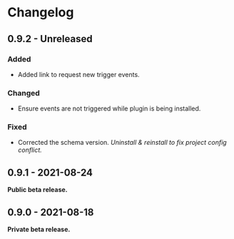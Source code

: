 # Changelog

## 0.9.2 - Unreleased

### Added
- Added link to request new trigger events.

### Changed
- Ensure events are not triggered while plugin is being installed.

### Fixed
- Corrected the schema version. _Uninstall & reinstall to fix project config conflict._

## 0.9.1 - 2021-08-24

**Public beta release.**

## 0.9.0 - 2021-08-18

**Private beta release.**
